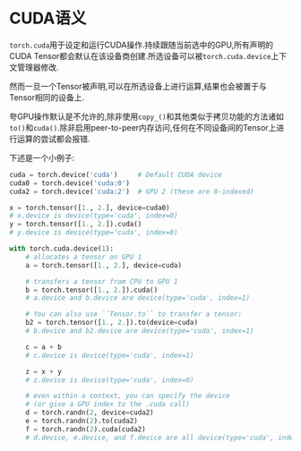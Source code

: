 # CUDA语义
`torch.cuda`用于设定和运行CUDA操作.持续跟随当前选中的GPU,所有声明的CUDA Tensor都会默认在该设备商创建.所选设备可以被`torch.cuda.device`上下文管理器修改.

然而一旦一个Tensor被声明,可以在所选设备上进行运算,结果也会被置于与Tensor相同的设备上.

夸GPU操作默认是不允许的,除非使用`copy_()`和其他类似于拷贝功能的方法诸如`to()`和`cuda()`.除非启用peer-to-peer内存访问,任何在不同设备间的Tensor上进行运算的尝试都会报错.

下述是一个小例子:

```Python
cuda = torch.device('cuda')     # Default CUDA device
cuda0 = torch.device('cuda:0')
cuda2 = torch.device('cuda:2')  # GPU 2 (these are 0-indexed)

x = torch.tensor([1., 2.], device=cuda0)
# x.device is device(type='cuda', index=0)
y = torch.tensor([1., 2.]).cuda()
# y.device is device(type='cuda', index=0)

with torch.cuda.device(1):
    # allocates a tensor on GPU 1
    a = torch.tensor([1., 2.], device=cuda)

    # transfers a tensor from CPU to GPU 1
    b = torch.tensor([1., 2.]).cuda()
    # a.device and b.device are device(type='cuda', index=1)

    # You can also use ``Tensor.to`` to transfer a tensor:
    b2 = torch.tensor([1., 2.]).to(device=cuda)
    # b.device and b2.device are device(type='cuda', index=1)

    c = a + b
    # c.device is device(type='cuda', index=1)

    z = x + y
    # z.device is device(type='cuda', index=0)

    # even within a context, you can specify the device
    # (or give a GPU index to the .cuda call)
    d = torch.randn(2, device=cuda2)
    e = torch.randn(2).to(cuda2)
    f = torch.randn(2).cuda(cuda2)
    # d.device, e.device, and f.device are all device(type='cuda', index=2)
```

## 